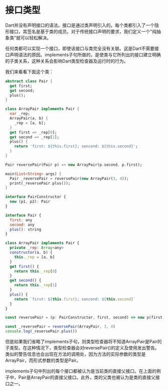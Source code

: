 # 接口类型

Dart并没有声明接口的语法。接口是通过类声明引入的。每个类都引入了一个隐形接口，其签名是基于类的成员。对于传统接口声明的要求，我们定义一个"纯抽象类"就可以轻松解决。   

任何类都可以实现一个接口，即使该接口与类完全没有关联。这是Dart不需要接口声明语法的原因。implements子句所做的，是使类与它所列出的接口建立明确的子类关系，这种关系会影响Dart类型检查器及运行时的行为。   

我们来看看下面这个类：   

<!--sec data-title="Dart" data-id="section0" data-show=true ces-->
```dart
abstract class Pair {
  get first;
  get second;
  plus();
}

class ArrayPair implements Pair {
  var _rep;
  ArrayPair(a, b) {
    _rep = [a, b];
  }
  get first => _rep[0];
  get second => _rep[1];
  plus() {
    return 'first: ${this.first}; sencond: ${this.second}';
  }
}

Pair reversePair(Pair p) => new ArrayPair(p.second, p.first);

main(List<String> args) {
  Pair _reversePair = reversePair(new ArrayPair(3, 4));
  print(_reversePair.plus());
}
```
<!--endsec-->

<!--sec data-title="TypeScript" data-id="section1" data-show=true data-collapse=false ces-->
```javascript
interface PairConstructor {
  new (p1, p2): Pair
}

interface Pair {
  first: any
  second: any
  plus(): string
}

class ArrayPair implements Pair {
  private _rep: Array<any>
  constructor(a, b) {
    this._rep = [a, b]
  }
  get first() {
    return this._rep[0]
  }
  get second() {
    return this._rep[1]
  }
  plus() {
    return `first: ${this.first}; sencond: ${this.second}`
  }
}

const reversePair = (p: PairConstructor, first, second) => new p(first, second)

const _reversePair = reversePair(ArrayPair, 3, 4)
console.log(_reversePair.plus())
```
<!--endsec-->

但是如果我们省略了implements子句，则类型检查器将不知道ArrayPair是Pair的子类型。在这种情况下，类型检查器会对reversePair()的定义及使用发出警告。类似的警告信息也会出现在方法的调用处，因为方法的实际参数的类型是ArrayPair，而形式参数的类型是Pair。   

implements子句中列出的每个接口都被认为是当前类的直接父接口。在上面的例子中，Pair是ArrayPair的直接父接口。此外，类的父类也被认为是类的直接父接口之一。   